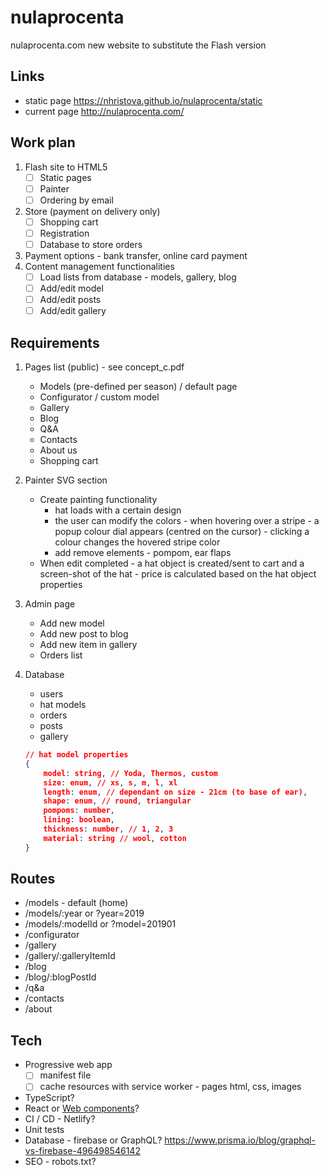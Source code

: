 # nulaprocenta
nulaprocenta.com new website to substitute the Flash version

## Links
- static page https://nhristova.github.io/nulaprocenta/static
- current page http://nulaprocenta.com/

## Work plan
1. Flash site to HTML5
    - [ ] Static pages
    - [ ] Painter
    - [ ] Ordering by email
2. Store (payment on delivery only)
    - [ ] Shopping cart
    - [ ] Registration
    - [ ] Database to store orders
3. Payment options - bank transfer, online card payment
4. Content management functionalities
    - [ ] Load lists from database - models, gallery, blog
    - [ ] Add/edit model
    - [ ] Add/edit posts
    - [ ] Add/edit gallery

## Requirements
1. Pages list (public) - see concept_c.pdf
    - Models (pre-defined per season) / default page
    - Configurator / custom model
    - Gallery
    - Blog
    - Q&A
    - Contacts
    - About us
    - Shopping cart
1. Painter SVG section
    - Create painting functionality
        - hat loads with a certain design 
        - the user can modify the colors - when hovering over a stripe - a popup colour dial appears (centred on the cursor) - clicking a colour changes the hovered stripe color
        - add remove elements - pompom, ear flaps
    - When edit completed - a hat object is created/sent to cart and a screen-shot of the hat - price is calculated based on the hat object properties
3.  Admin page 
    - Add new model
    - Add new post to blog
    - Add new item in gallery
    - Orders list
4. Database 
    - users 
    - hat models 
    - orders
    - posts
    - gallery 

    ```json
    // hat model properties
    {
        model: string, // Yoda, Thermos, custom
        size: enum, // xs, s, m, l, xl
        length: enum, // dependant on size - 21cm (to base of ear), 
        shape: enum, // round, triangular
        pompoms: number,
        lining: boolean,
        thickness: number, // 1, 2, 3 
        material: string // wool, cotton
    }
    ```

## Routes
- /models - default (home)
- /models/:year or ?year=2019
- /models/:modelId or ?model=201901
- /configurator
- /gallery
- /gallery/:galleryItemId
- /blog
- /blog/:blogPostId
- /q&a
- /contacts
- /about

## Tech
- Progressive web app
    - [ ] manifest file
    - [ ] cache resources with service worker - pages html, css, images
- TypeScript?
- React or [Web components](https://developer.mozilla.org/en-US/docs/Web/Web_Components)?
- CI / CD - Netlify?
- Unit tests
- Database - firebase or GraphQL? https://www.prisma.io/blog/graphql-vs-firebase-496498546142
- SEO - robots.txt?
